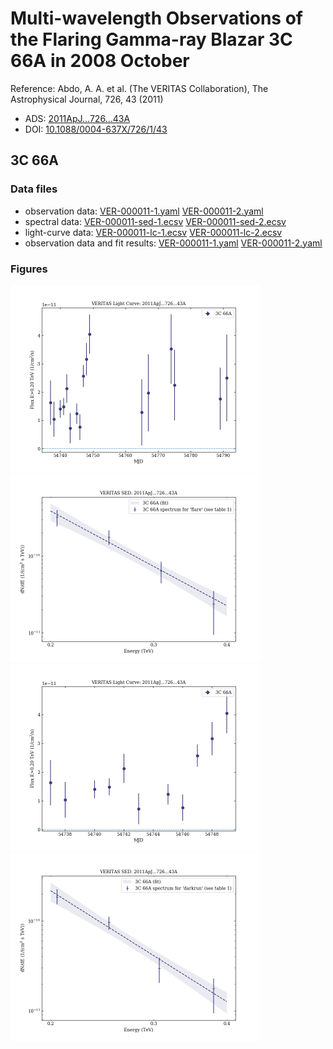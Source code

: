 # Multi-wavelength Observations of the Flaring Gamma-ray Blazar 3C 66A in 2008 October

Reference:
Abdo, A. A. et al. (The VERITAS Collaboration), The Astrophysical Journal, 726, 43 (2011)

- ADS: [2011ApJ...726...43A](http://adsabs.harvard.edu/abs/2011ApJ...726...43A)
- DOI: [10.1088/0004-637X/726/1/43](https://doi.org/10.1088/0004-637X/726/1/43)

## 3C 66A
### Data files

- observation data: [VER-000011-1.yaml](VER-000011-1.yaml)  [VER-000011-2.yaml](VER-000011-2.yaml)  
- spectral data: [VER-000011-sed-1.ecsv](VER-000011-sed-1.ecsv)  [VER-000011-sed-2.ecsv](VER-000011-sed-2.ecsv)  
- light-curve data: [VER-000011-lc-1.ecsv](VER-000011-lc-1.ecsv)  [VER-000011-lc-2.ecsv](VER-000011-lc-2.ecsv)  
- observation data and fit results: [VER-000011-1.yaml](VER-000011-1.yaml)  [VER-000011-2.yaml](VER-000011-2.yaml)  


### Figures

<img src="figures/2011ApJ...726...43A-VER-11-1-lc.png" alt="drawing" width="400"/>
<img src="figures/2011ApJ...726...43A-VER-11-1-sed.png" alt="drawing" width="400"/>
<img src="figures/2011ApJ...726...43A-VER-11-2-lc.png" alt="drawing" width="400"/>
<img src="figures/2011ApJ...726...43A-VER-11-2-sed.png" alt="drawing" width="400"/>


